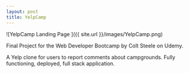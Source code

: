 ```yaml
---
layout: post
title: YelpCamp
---
```


![YelpCamp Landing Page ]({{ site.url }}/images/YelpCamp.png)

Final Project for the Web Developer Bootcamp by Colt Steele on Udemy.

A Yelp clone for users to report comments about campgrounds. Fully functioning, deployed, full stack application.
